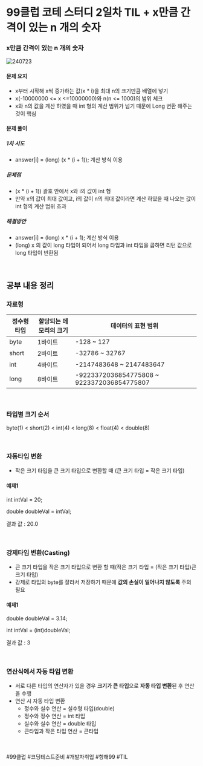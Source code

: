 # 99클럽 코테 스터디 2일차 TIL + x만큼 간격이 있는 n 개의 숫자

### x만큼 간격이 있는 n 개의 숫자

![240723](https://github.com/user-attachments/assets/7c1d72cb-2528-48ae-9171-33dedea164ce)

#### 문제 요지
- x부터 시작해 x씩 증가하는 값(x * i)을 최대 n의 크기만큼 배열에 넣기
- x(-10000000 <= x <=10000000)와 n(n <= 1000)의 범위 체크
- x와 n의 값을 계산 하였을 때 int 형의 계산 범위가 넘기 때문에 Long 변환 해주는 것이 핵심


#### 문제 풀이

##### 1차 시도
- answer[i] = (long) (x * (i + 1)); 계산 방식 이용 

##### 문제점
- (x * (i + 1)) 괄호 안에서 x와 i의 값이 int 형
- 만약 x의 값이 최대 값이고, i의 값이 n의 최대 값이라면 계산 하였을 때 나오는 값이 int 형의 계산 범위 초과

##### 해결방안
- answer[i] = (long) x * (i + 1); 계산 방식 이용
- (long) x 의 값이 long 타입이 되어서 long 타입과 int 타입을 곱하면 리턴 값으로 long 타입이 반환됨

<br>

## 공부 내용 정리

### 자료형
|정수형 타입|할당되는 메모리의 크기|데이터의 표현 범위|
|------|---|---|
|byte|1바이트|-128 ~ 127|
|short|2바이트|-32786 ~ 32767|
|int|4바이트|-2147483648 ~ 2147483647|
|long|8바이트|-9223372036854775808 ~ 9223372036854775807|

<br>

### 타입별 크기 순서
byte(1) < short(2) < int(4) < long(8) < float(4) < double(8)

<br>

### 자동타입 변환
- 작은 크기 타입을 큰 크기 타입으로 변환할 때 (큰 크기 타입 = 작은 크기 타입)

#### 예제1
int intVal = 20;

double doubleVal = intVal; 

결과 값 : 20.0

<br>

### 강제타입 변환(Casting)
- 큰 크기 타입을 작은 크기 타입으로 변환 할 때(작은 크기 타입 = (작은 크기 타입)큰 크기 타입)
- 강제로 타입의 byte를 잘라서 저장하기 때문에 **값의 손실이 일어나지 않도록** 주의 필요

#### 예제1

double doubleVal = 3.14;

int intVal = (int)doubleVal;

결과 값 : 3

<br>

### 연산식에서 자동 타입 변환
- 서로 다른 타입의 연산자가 있을 경우 **크기가 큰 타입**으로 **자동 타입 변환**된 후 연산을 수행
- 연산 시 자동 타입 변환
    - 정수와 실수 연산 = 실수형 타입(double)
    - 정수와 정수 연산 = int 타입
    - 실수와 실수 연산 = double 타입
    - 큰타입과 작은 타입 연산 = 큰타입 


<br>
<br>
#99클럽 #코딩테스트준비 #개발자취업 #항해99 #TIL
